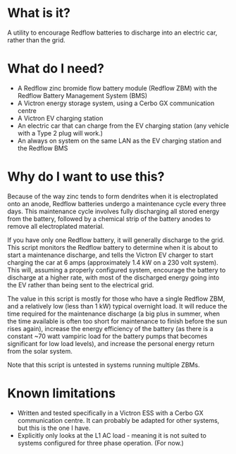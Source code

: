# What is it?

A utility to encourage Redflow batteries to discharge into an electric car, rather than the grid.

# What do I need?

* A Redflow zinc bromide flow battery module (Redflow ZBM) with the Redflow Battery Management System (BMS)
* A Victron energy storage system, using a Cerbo GX communication centre
* A Victron EV charging station
* An electric car that can charge from the EV charging station (any vehicle with a Type 2 plug will work.)
* An always on system on the same LAN as the EV charging station and the Redflow BMS

# Why do I want to use this?

Because of the way zinc tends to form dendrites when it is electroplated onto an anode, Redflow batteries undergo a maintenance cycle every three days. This maintenance cycle involves fully discharging all stored energy from the battery, followed by a chemical strip of the battery anodes to remove all electroplated material.

If you have only one Redflow battery, it will generally discharge to the grid. This script monitors the Redflow battery to determine when it is about to start a maintenance discharge, and tells the Victron EV charger to start charging the car at 6 amps (approximately 1.4 kW on a 230 volt system). This will, assuming a properly configured system, encourage the battery to discharge at a higher rate, with most of the discharged energy going into the EV rather than being sent to the electrical grid.

The value in this script is mostly for those who have a single Redflow ZBM, and a relatively low (less than 1 kW) typical overnight load. It will reduce the time required for the maintenance discharge (a big plus in summer, when the time available is often too short for maintenance to finish before the sun rises again), increase the energy efficiency of the battery (as there is a constant ~70 watt vampiric load for the battery pumps that becomes significant for low load levels), and increase the personal energy return from the solar system.

Note that this script is untested in systems running multiple ZBMs.

# Known limitations

* Written and tested specifically in a Victron ESS with a Cerbo GX communication centre. It can probably be adapted for other systems, but this is the one I have.
* Explicitly only looks at the L1 AC load - meaning it is not suited to systems configured for three phase operation. (For now.)
